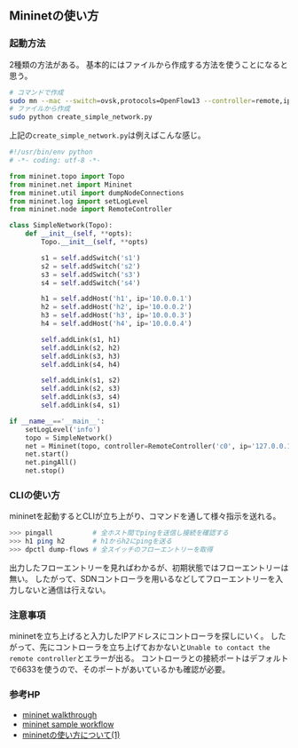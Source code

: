 ## Mininetの使い方

### 起動方法

2種類の方法がある。
基本的にはファイルから作成する方法を使うことになると思う。

```sh
# コマンドで作成
sudo mn --mac --switch=ovsk,protocols=OpenFlow13 --controller=remote,ip=127.0.0.1,port=6653
# ファイルから作成
sudo python create_simple_network.py
```

上記の```create_simple_network.py```は例えばこんな感じ。

```python
#!/usr/bin/env python
# -*- coding: utf-8 -*-

from mininet.topo import Topo
from mininet.net import Mininet
from mininet.util import dumpNodeConnections
from mininet.log import setLogLevel
from mininet.node import RemoteController

class SimpleNetwork(Topo):
    def __init__(self, **opts):
        Topo.__init__(self, **opts)

        s1 = self.addSwitch('s1')
        s2 = self.addSwitch('s2')
        s3 = self.addSwitch('s3')
        s4 = self.addSwitch('s4')

        h1 = self.addHost('h1', ip='10.0.0.1')
        h2 = self.addHost('h2', ip='10.0.0.2')
        h3 = self.addHost('h3', ip='10.0.0.3')
        h4 = self.addHost('h4', ip='10.0.0.4')

        self.addLink(s1, h1)
        self.addLink(s2, h2)
        self.addLink(s3, h3)
        self.addLink(s4, h4)

        self.addLink(s1, s2)
        self.addLink(s2, s3)
        self.addLink(s3, s4)
        self.addLink(s4, s1)

if __name__=='__main__':
    setLogLevel('info')
    topo = SimpleNetwork()
    net = Mininet(topo, controller=RemoteController('c0', ip='127.0.0.1'))
    net.start()
    net.pingAll()
    net.stop()
```

### CLIの使い方

mininetを起動するとCLIが立ち上がり、コマンドを通して様々指示を送れる。

```sh
>>> pingall          # 全ホスト間でpingを送信し接続を確認する
>>> h1 ping h2       # h1からh2にpingを送る
>>> dpctl dump-flows # 全スイッチのフローエントリーを取得
```

出力したフローエントリーを見ればわかるが、初期状態ではフローエントリーは無い。
したがって、SDNコントローラを用いるなどしてフローエントリーを入力しないと通信は行えない。

### 注意事項

mininetを立ち上げると入力したIPアドレスにコントローラを探しにいく。
したがって、先にコントローラを立ち上げておかないと```Unable to contact the remote controller```とエラーが出る。
コントローラとの接続ポートはデフォルトで6633を使うので、そのポートがあいているかも確認が必要。

### 参考HP

- [mininet walkthrough](http://mininet.org/walkthrough/)
- [mininet sample workflow](http://mininet.org/sample-workflow/)
- [mininetの使い方について(1)](http://www.cloudcluster.cloudysunny14.org/show_materials?id=ahBzfm9uY2xvdWRjbHVzdGVyciYLEg9NYXRlcmlhbHNUaGVtZXMY0YwBDAsSCE1lbnRpb25zGOkHDA)
